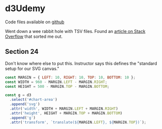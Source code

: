 # d3Udemy

Code files available on [github](https://github.com/adamjanes/udemy-d3)

Went down a wee rabbit hole with TSV files. Found an [article on Stack Overflow](https://stackoverflow.com/questions/36814642/visual-studio-code-convert-spaces-to-tabs) that sorted me out.

## Section 24

Don't know where else to put this. Instructor says this defines the "standard setup for our SVG canvas."

```javascript
const MARGIN = { LEFT: 10, RIGHT: 10, TOP: 10, BOTTOM: 10 };
const WIDTH = 960 - MARGIN.LEFT - MARGIN.RIGHT;
const HEIGHT = 500 - MARGIN.TOP - MARGIN.BOTTOM;

const g = d3
  .select('#chart-area')
  .append('svg')
  .attr('width', WIDTH + MARGIN.LEFT + MARGIN.RIGHT)
  .attr('height', HEIGHT + MARGIN.TOP + MARGIN.BOTTOM)
  .append('g')
  .attr('transform', `translate(${MARGIN.LEFT}, ${MARGIN.TOP})`);
```
